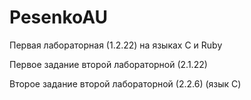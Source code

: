 # PesenkoAU
Первая лабораторная (1.2.22) на языках C и Ruby

Первое задание второй лабораторной (2.1.22)

Второе задание второй лабораторной (2.2.6) (язык С)

